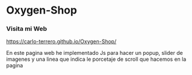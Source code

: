 # Oxygen-Shop

### Visita mi Web
https://carlo-terrero.github.io/Oxygen-Shop/


En este pagina web he implementado Js para hacer un popup, slider de imagenes y una linea que indica le porcetaje de scroll que hacemos en la pagina
